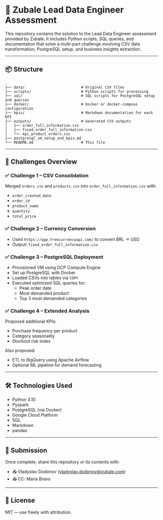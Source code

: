# 🧠 Zubale Lead Data Engineer Assessment

This repository contains the solution to the Lead Data Engineer assessment provided by Zubale. It includes Python scripts, SQL queries, and documentation that solve a multi-part challenge involving CSV data transformation, PostgreSQL setup, and business insights extraction.

---

## 📦 Structure

```
.
├── data/                          # Original CSV files
├── scripts/                       # Python scripts for processing
├── sql/                           # SQL scripts for PostgreSQL setup and queries
├── docker/                        # Docker or docker-compose configuration
├── kpis/                          # Markdown documentation for each KPI
├── outputs/                       # Generated CSV outputs
│   ├── order_full_information.csv
│   ├── fixed_order_full_information.csv
│   └── kpi_product_orders.csv
├── postgresql_vm_setup_and_kpis.md
└── README.md                      # This file
```

---

## 🧩 Challenges Overview

### ✅ Challenge 1 – CSV Consolidation

Merged `orders.csv` and `products.csv` into `order_full_information.csv` with:
- `order_created_date`
- `order_id`
- `product_name`
- `quantity`
- `total_price`

### ✅ Challenge 2 – Currency Conversion

- Used `https://app.freecurrencyapi.com/` to convert BRL → USD
- Output: `fixed_order_full_information.csv`

### ✅ Challenge 3 – PostgreSQL Deployment

- Provisioned VM using GCP Compute Engine
- Set up PostgreSQL with Docker
- Loaded CSVs into tables via `COPY`
- Executed optimized SQL queries for:
  - Peak order date
  - Most demanded product
  - Top 3 most demanded categories

### ✅ Challenge 4 – Extended Analysis

Proposed additional KPIs:
- Purchase frequency per product
- Category seasonality
- Stockout risk index

Also proposed:
- ETL to BigQuery using Apache Airflow
- Optional ML pipeline for demand forecasting

---

## 🛠️ Technologies Used

- Python 3.10
- Pyspark
- PostgreSQL (via Docker)
- Google Cloud Platform
- SQL
- Markdown
- pandas

---

## 📧 Submission

Once complete, share this repository or its contents with:

- 📤 Vladyslav Dodonov (vladyslav.dodonov@zubale.com)
- 📤 CC: Maria Bravo

---

## 📎 License

MIT — use freely with attribution.
